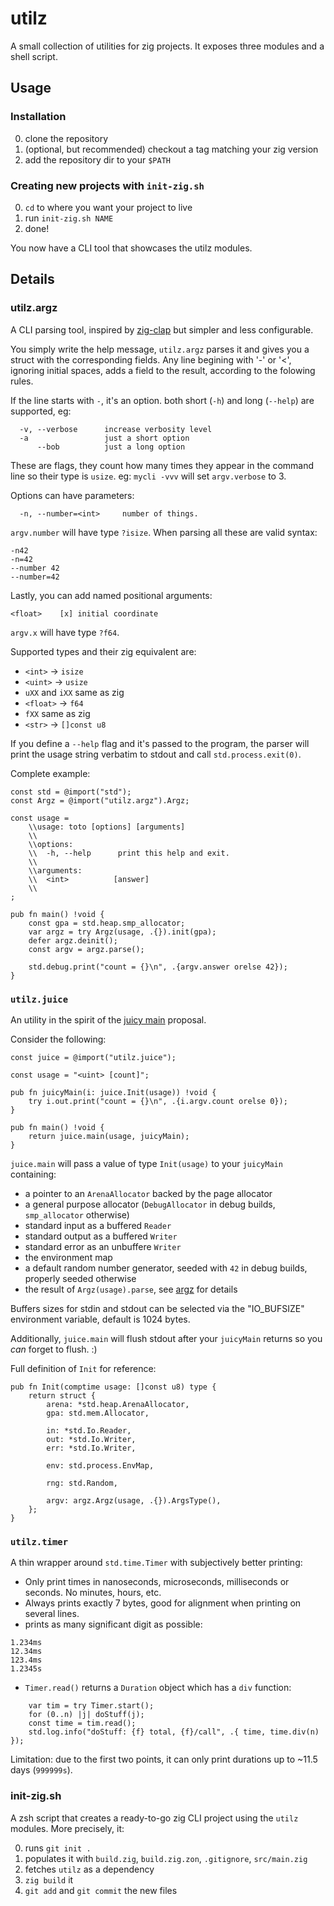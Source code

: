 # utilz

A small collection of utilities for zig projects.
It exposes three modules and a shell script.

## Usage

### Installation

0. clone the repository
1. (optional, but recommended) checkout a tag matching your zig version
2. add the repository dir to your `$PATH`

### Creating new projects with `init-zig.sh`

0. `cd` to where you want your project to live
1. run `init-zig.sh NAME`
2. done!

You now have a CLI tool that showcases the utilz modules.

## Details

### utilz.argz

A CLI parsing tool, inspired by [zig-clap](https://github.com/Hejsil/zig-clap) but simpler and less configurable.

You simply write the help message, `utilz.argz` parses it and gives you a struct with the corresponding fields.
Any line begining with '-' or '<', ignoring initial spaces, adds a field to the result, according to the folowing rules.

If the line starts with `-`, it's an option. both short (`-h`) and long (`--help`) are supported, eg:

```
  -v, --verbose      increase verbosity level
  -a                 just a short option
      --bob          just a long option
```

These are flags, they count how many times they appear in the command line so their type is `usize`.
eg: `mycli -vvv` will set `argv.verbose` to 3.

Options can have parameters:
```
  -n, --number=<int>     number of things.
```
`argv.number` will have type `?isize`. When parsing all these are valid syntax:
```
-n42
-n=42
--number 42
--number=42
```


Lastly, you can add named positional arguments:
```
<float>    [x] initial coordinate 
```
`argv.x` will have type `?f64`.

Supported types and their zig equivalent are:

* `<int>` -> `isize`
* `<uint>` -> `usize`
* `uXX` and `iXX` same as zig
* `<float>` -> `f64`
* `fXX` same as zig
* `<str>` -> `[]const u8`


If you define a `--help` flag and it's passed to the program, the parser will print the usage string verbatim to stdout and call `std.process.exit(0)`.

Complete example:
```
const std = @import("std");
const Argz = @import("utilz.argz").Argz;

const usage =
    \\usage: toto [options] [arguments]
    \\
    \\options:
    \\  -h, --help      print this help and exit.
    \\
    \\arguments:
    \\  <int>          [answer]
    \\
;

pub fn main() !void {
    const gpa = std.heap.smp_allocator;
    var argz = try Argz(usage, .{}).init(gpa);
    defer argz.deinit();
    const argv = argz.parse();

    std.debug.print("count = {}\n", .{argv.answer orelse 42});
}
```


### `utilz.juice`

An utility in the spirit of the [juicy main](https://github.com/ziglang/zig/issues/24510) proposal.

Consider the following:
```
const juice = @import("utilz.juice");

const usage = "<uint> [count]";

pub fn juicyMain(i: juice.Init(usage)) !void {
    try i.out.print("count = {}\n", .{i.argv.count orelse 0});
}

pub fn main() !void {
    return juice.main(usage, juicyMain);
}
```

`juice.main` will pass a value of type `Init(usage)` to your `juicyMain` containing:

* a pointer to an `ArenaAllocator` backed by the page allocator
* a general purpose allocator (`DebugAllocator` in debug builds, `smp_allocator` otherwise)
* standard input as a buffered `Reader`
* standard output as a buffered `Writer`
* standard error as an unbuffere `Writer`
* the environment map
* a default random number generator, seeded with `42` in debug builds, properly seeded otherwise
* the result of `Argz(usage).parse`, see [argz](#utilz.argz) for details

Buffers sizes for stdin and stdout can be selected via the "IO_BUFSIZE" environment variable, default is 1024 bytes.

Additionally, `juice.main` will flush stdout after your `juicyMain` returns so you *can* forget to flush. :)


Full definition of `Init` for reference:
```
pub fn Init(comptime usage: []const u8) type {
    return struct {
        arena: *std.heap.ArenaAllocator,
        gpa: std.mem.Allocator,

        in: *std.Io.Reader,
        out: *std.Io.Writer,
        err: *std.Io.Writer,

        env: std.process.EnvMap,

        rng: std.Random,

        argv: argz.Argz(usage, .{}).ArgsType(),
    };
}
```


### `utilz.timer`

A thin wrapper around `std.time.Timer` with subjectively better printing:

* Only print times in nanoseconds, microseconds, milliseconds or seconds. No minutes, hours, etc.
* Always prints exactly 7 bytes, good for alignment when printing on several lines.
* prints as many significant digit as possible:
```
1.234ms
12.34ms
123.4ms
1.2345s
```
* `Timer.read()` returns a `Duration` object which has a `div` function:
```
    var tim = try Timer.start();
    for (0..n) |j| doStuff(j);
    const time = tim.read();
    std.log.info("doStuff: {f} total, {f}/call", .{ time, time.div(n) });
```
  
Limitation: due to the first two points, it can only print durations up to ~11.5 days (`999999s`).

### init-zig.sh

A zsh script that creates a ready-to-go zig CLI project using the `utilz` modules. More precisely, it:

  0. runs `git init .` 
  1. populates it with `build.zig`, `build.zig.zon`, `.gitignore`, `src/main.zig`
  2. fetches `utilz` as a dependency
  3. `zig build` it
  4. `git add` and `git commit` the new files
